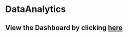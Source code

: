 # DataAnalytics

## View the Dashboard by clicking [here](https://public.tableau.com/app/profile/naveen.murali.krishnan/viz/DataDNA-June2022/PublicDashboard)
